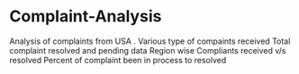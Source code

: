# Complaint-Analysis
Analysis of complaints from USA .
Various type of compaints received 
Total complaint resolved and pending data
Region wise Compliants received v/s resolved 
Percent of complaint been in process to resolved 
